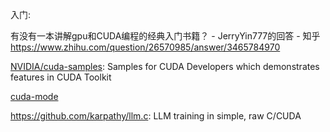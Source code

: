 



入门:

有没有一本讲解gpu和CUDA编程的经典入门书籍？ - JerryYin777的回答 - 知乎
https://www.zhihu.com/question/26570985/answer/3465784970



[NVIDIA/cuda-samples](https://github.com/NVIDIA/cuda-samples): Samples for CUDA Developers which demonstrates features in CUDA Toolkit



[cuda-mode](https://github.com/cuda-mode)



https://github.com/karpathy/llm.c: LLM training in simple, raw C/CUDA
